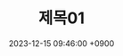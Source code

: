 ---
layout: post
title:  "제목01"
date:   2023-12-15 09:46:00 +0900
categories: 이론&nbsp;-&nbsp;컴퓨터&nbsp;아키텍처
---